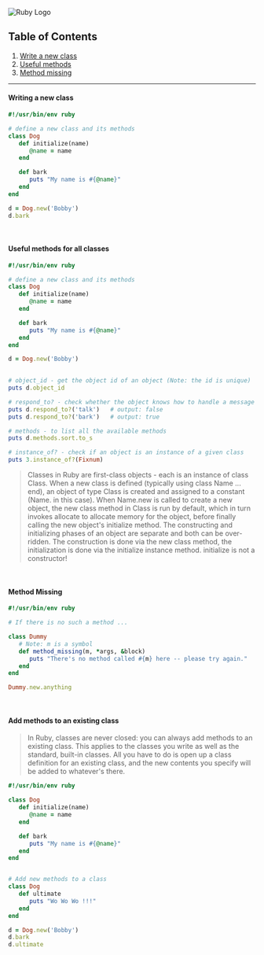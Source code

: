 ![Ruby Logo](https://findicons.com/files/icons/899/ruby_programming/256/ruby.png)

## Table of Contents
1. [Write a new class](https://github.com/ZeroSword-X/programming/tree/master/ruby/classes#writing-a-new-class)
1. [Useful methods](https://github.com/ZeroSword-X/programming/tree/master/ruby/classes#useful-methods-for-all-classes)
1. [Method missing](https://github.com/ZeroSword-X/programming/tree/master/ruby/classes#method-missing)

---

#### Writing a new class

```ruby
#!/usr/bin/env ruby

# define a new class and its methods
class Dog
   def initialize(name)
      @name = name
   end

   def bark
      puts "My name is #{@name}"
   end
end

d = Dog.new('Bobby')
d.bark
```

<br>

#### Useful methods for all classes

```ruby
#!/usr/bin/env ruby

# define a new class and its methods
class Dog
   def initialize(name)
      @name = name
   end

   def bark
      puts "My name is #{@name}"
   end
end

d = Dog.new('Bobby')

 
# object_id - get the object id of an object (Note: the id is unique)
puts d.object_id

# respond_to? - check whether the object knows how to handle a message
puts d.respond_to?('talk')   # output: false
puts d.respond_to?('bark')   # output: true

# methods - to list all the available methods
puts d.methods.sort.to_s

# instance_of? - check if an object is an instance of a given class
puts 3.instance_of?(Fixnum)
```

> Classes in Ruby are first-class objects - each is an instance of class Class. When a new class is defined (typically using class Name ... end), an object of type Class is created and assigned to a constant (Name. in this case). When Name.new is called to create a new object, the new class method in Class is run by default, which in turn invokes allocate to allocate memory for the object, before finally calling the new object's initialize method. The constructing and initializing phases of an object are separate and both can be over-ridden. The construction is done via the new class method, the initialization is done via the initialize instance method. initialize is not a constructor!

<br>

#### Method Missing

```ruby
#!/usr/bin/env ruby

# If there is no such a method ...

class Dummy  
   # Note: m is a symbol
   def method_missing(m, *args, &block)  
      puts "There's no method called #{m} here -- please try again."  
   end  
end  

Dummy.new.anything  
```

<br>

#### Add methods to an existing class

> In Ruby, classes are never closed: you can always add methods to an existing class. This applies to the classes you write as well as the standard, built-in classes. All you have to do is open up a class definition for an existing class, and the new contents you specify will be added to whatever's there.


```ruby
#!/usr/bin/env ruby

class Dog
   def initialize(name)
      @name = name
   end

   def bark
      puts "My name is #{@name}"
   end
end


# Add new methods to a class
class Dog
   def ultimate
      puts "Wo Wo Wo !!!"
   end
end

d = Dog.new('Bobby')
d.bark
d.ultimate
```
